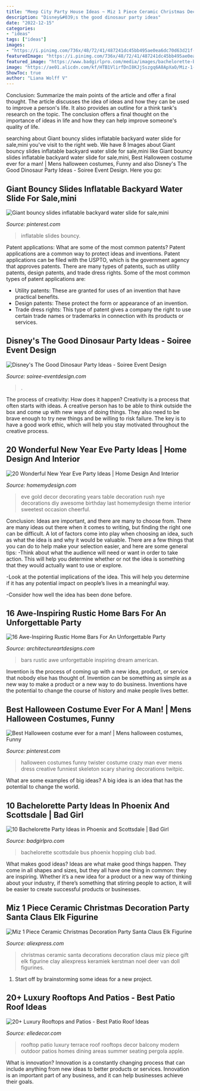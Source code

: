 ```yaml
---
title: "Meep City Party House Ideas ~ Miz 1 Piece Ceramic Christmas Decoration Party Santa Claus Elk Figurine"
description: "Disney&#039;s the good dinosaur party ideas"
date: "2022-12-15"
categories:
- "ideas"
tags: ["ideas"]
images:
- "https://i.pinimg.com/736x/48/72/41/487241dc45bb495ae0ea6dc70d63d21f--crazy-costumes-funny-costumes.jpg"
featuredImage: "https://i.pinimg.com/736x/48/72/41/487241dc45bb495ae0ea6dc70d63d21f--crazy-costumes-funny-costumes.jpg"
featured_image: "https://www.badgirlpro.com/media/images/bachelorette-bus-x.JPG"
image: "https://ae01.alicdn.com/kf/HTB1VlirfDnI8KJjSszgq6A8ApXaO/Miz-1-Piece-Ceramic-Christmas-Decoration-Party-Santa-Claus-Elk-Figurine-Christmas-Decorations-for-Home-Gift.jpg"
ShowToc: true
author: "Liana Wolff V"
---
```



Conclusion: Summarize the main points of the article and offer a final thought.
The article discusses the idea of ideas and how they can be used to improve a person's life. It also provides an outline for a think tank's research on the topic. The conclusion offers a final thought on the importance of ideas in life and how they can help improve someone's quality of life.

	

		
searching about Giant bouncy slides inflatable backyard water slide for sale,mini you've visit to the right web. We have 8 Images about Giant bouncy slides inflatable backyard water slide for sale,mini like Giant bouncy slides inflatable backyard water slide for sale,mini, Best Halloween costume ever for a man! | Mens halloween costumes, Funny and also Disney&#039;s The Good Dinosaur Party Ideas - Soiree Event Design. Here you go:
		
    
## Giant Bouncy Slides Inflatable Backyard Water Slide For Sale,mini

<img loading=lazy src="https://i.pinimg.com/736x/bc/15/76/bc157674d678176255f254a793af3647.jpg" onerror="this.onerror=null;this.src='https://tse1.mm.bing.net/th?id=OIP.2VY0kHk6dw1DGAJCIjlFOAHaFj&amp;pid=15.1';" alt="Giant bouncy slides inflatable backyard water slide for sale,mini">

_Source: pinterest.com_

>inflatable slides bouncy. 

	

Patent applications: What are some of the most common patents?
Patent applications are a common way to protect ideas and inventions. Patent applications can be filed with the USPTO, which is the government agency that approves patents. There are many types of patents, such as utility patents, design patents, and trade dress rights. Some of the most common types of patent applications are: 
- Utility patents: These are granted for uses of an invention that have practical benefits. 
- Design patents: These protect the form or appearance of an invention. 
- Trade dress rights: This type of patent gives a company the right to use certain trade names or trademarks in connection with its products or services.

    
## Disney&#039;s The Good Dinosaur Party Ideas - Soiree Event Design

<img loading=lazy src="https://soiree-eventdesign.com/wp-content/uploads/2016/01/The-Good-Dinosaur-Party-Decorations.jpg" onerror="this.onerror=null;this.src='https://tse4.mm.bing.net/th?id=OIP.vmVOxl5qFl6nHrlVAIiDBAHaLH&amp;pid=15.1';" alt="Disney&#039;s The Good Dinosaur Party Ideas - Soiree Event Design">

_Source: soiree-eventdesign.com_

>. 

	

The process of creativity: How does it happen?
Creativity is a process that often starts with ideas. A creative person has to be able to think outside the box and come up with new ways of doing things. They also need to be brave enough to try new things and be willing to risk failure. The key is to have a good work ethic, which will help you stay motivated throughout the creative process.

    
## 20 Wonderful New Year Eve Party Ideas | Home Design And Interior

<img loading=lazy src="http://homemydesign.com/wp-content/uploads/2014/12/cheerful-new-year-party-decorations.jpg" onerror="this.onerror=null;this.src='https://tse3.mm.bing.net/th?id=OIP.rWlG9t0JF524EyupvhNnyAHaLH&amp;pid=15.1';" alt="20 Wonderful New Year Eve Party Ideas | Home Design And Interior">

_Source: homemydesign.com_

>eve gold decor decorating years table decoration rush nye decorations diy awesome birthday last homemydesign theme interior sweetest occasion cheerful. 

	

Conclusion: Ideas are important, and there are many to choose from.
There are many ideas out there when it comes to writing, but finding the right one can be difficult. A lot of factors come into play when choosing an idea, such as what the idea is and why it would be valuable. There are a few things that you can do to help make your selection easier, and here are some general tips:
-Think about what the audience will need or want in order to take action. This will help you determine whether or not the idea is something that they would actually want to use or explore.

-Look at the potential implications of the idea. This will help you determine if it has any potential impact on people’s lives in a meaningful way.

-Consider how well the idea has been done before.

    
## 16 Awe-Inspiring Rustic Home Bars For An Unforgettable Party

<img loading=lazy src="https://www.architectureartdesigns.com/wp-content/uploads/2015/05/16-Awe-Inspiring-Rustic-Home-Bars-For-An-Unforgettable-Party-7-630x437.jpg" onerror="this.onerror=null;this.src='https://tse1.mm.bing.net/th?id=OIP.VjWWuR3pV4qdTUUp_qqe5gHaFI&amp;pid=15.1';" alt="16 Awe-Inspiring Rustic Home Bars For An Unforgettable Party">

_Source: architectureartdesigns.com_

>bars rustic awe unforgettable inspiring dream american. 

	

Invention is the process of coming up with a new idea, product, or service that nobody else has thought of. Invention can be something as simple as a new way to make a product or a new way to do business. Inventions have the potential to change the course of history and make people lives better.

    
## Best Halloween Costume Ever For A Man! | Mens Halloween Costumes, Funny

<img loading=lazy src="https://i.pinimg.com/736x/48/72/41/487241dc45bb495ae0ea6dc70d63d21f--crazy-costumes-funny-costumes.jpg" onerror="this.onerror=null;this.src='https://tse4.mm.bing.net/th?id=OIP.bZEt0z6t_EmM4pXbUE7s1wHaLH&amp;pid=15.1';" alt="Best Halloween costume ever for a man! | Mens halloween costumes, Funny">

_Source: pinterest.com_

>halloween costumes funny twister costume crazy man ever mens dress creative funniest skeleton scary sharing decorations twitpic. 

	

What are some examples of big ideas?
A big idea is an idea that has the potential to change the world.

    
## 10 Bachelorette Party Ideas In Phoenix And Scottsdale | Bad Girl

<img loading=lazy src="https://www.badgirlpro.com/media/images/bachelorette-bus-x.JPG" onerror="this.onerror=null;this.src='https://tse2.mm.bing.net/th?id=OIP.PrwjBx9TIZJn1C8qUg03JwHaFL&amp;pid=15.1';" alt="10 Bachelorette Party Ideas in Phoenix and Scottsdale | Bad Girl">

_Source: badgirlpro.com_

>bachelorette scottsdale bus phoenix hopping club bad. 

	

What makes good ideas?
Ideas are what make good things happen. They come in all shapes and sizes, but they all have one thing in common: they are inspiring. Whether it’s a new idea for a product or a new way of thinking about your industry, if there’s something that stirring people to action, it will be easier to create successful products or businesses.

    
## Miz 1 Piece Ceramic Christmas Decoration Party Santa Claus Elk Figurine

<img loading=lazy src="https://ae01.alicdn.com/kf/HTB1VlirfDnI8KJjSszgq6A8ApXaO/Miz-1-Piece-Ceramic-Christmas-Decoration-Party-Santa-Claus-Elk-Figurine-Christmas-Decorations-for-Home-Gift.jpg" onerror="this.onerror=null;this.src='https://tse2.mm.bing.net/th?id=OIP.mlowrhZg_8g9GyWCk4JGEwHaHa&amp;pid=15.1';" alt="Miz 1 Piece Ceramic Christmas Decoration Party Santa Claus Elk Figurine">

_Source: aliexpress.com_

>christmas ceramic santa decorations decoration claus miz piece gift elk figurine clay aliexpress keramiek kerstman noel deer van doll figurines. 

	

1. Start off by brainstorming some ideas for a new project.

    
## 20+ Luxury Rooftops And Patios - Best Patio Roof Ideas

<img loading=lazy src="https://hips.hearstapps.com/hmg-prod.s3.amazonaws.com/images/rooftop-patio-ideas-2-1557261249.jpg?crop=1.00xw:0.401xh;0,0.324xh&amp;resize=1200:*" onerror="this.onerror=null;this.src='https://tse3.mm.bing.net/th?id=OIP.pU8lbxvxy2aQFvmak0D4LAHaDt&amp;pid=15.1';" alt="20+ Luxury Rooftops and Patios - Best Patio Roof Ideas">

_Source: elledecor.com_

>rooftop patio luxury terrace roof rooftops decor balcony modern outdoor patios homes dining areas summer seating pergola apple. 

	

What is innovation?
Innovation is a constantly changing process that can include anything from new ideas to better products or services. Innovation is an important part of any business, and it can help businesses achieve their goals.

